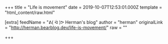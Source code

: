
+++
title = "Life is movement"
date = 2019-10-07T12:53:01.000Z
template = "html_content/raw.html"

[extra]
feedName = "ᕕ( ᐛ )ᕗ Herman's blog"
author = "herman"
originalLink = "http://herman.bearblog.dev/life-is-movement/"
raw = ""

+++

